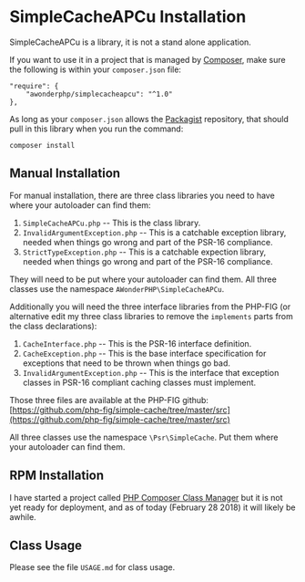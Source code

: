 SimpleCacheAPCu Installation
============================


SimpleCacheAPCu is a library, it is not a stand alone application.

If you want to use it in a project that is managed by
[Composer](https://getcomposer.org/), make sure the following is within your
`composer.json` file:

    "require": {
        "awonderphp/simplecacheapcu": "^1.0"
    },

As long as your `composer.json` allows the [Packagist](https://packagist.org/)
repository, that should pull in this library when you run the command:

    composer install


Manual Installation
-------------------

For manual installation, there are three class libraries you need to have where
your autoloader can find them:

1. `SimpleCacheAPCu.php` -- This is the class library.
2. `InvalidArgumentException.php` -- This is a catchable exception library,
needed when things go wrong and part of the PSR-16 compliance.
3. `StrictTypeException.php` -- This is a catchable expection library, needed
when things go wrong and part of the PSR-16 compliance.

They will need to be put where your autoloader can find them. All three classes
use the namespace `AWonderPHP\SimpleCacheAPCu`.

Additionally you will need the three interface libraries from the PHP-FIG (or
alternative edit my three class libraries to remove the `implements` parts from
the class declarations):

1. `CacheInterface.php` -- This is the PSR-16 interface definition.
2. `CacheException.php` -- This is the base interface specification for
exceptions that need to be thrown when things go bad.
3. `InvalidArgumentException.php` -- This is the interface that exception
classes in PSR-16 compliant caching classes must implement.

Those three files are available at the PHP-FIG github:
[https://github.com/php-fig/simple-cache/tree/master/src](https://github.com/php-fig/simple-cache/tree/master/src)

All three classes use the namespace `\Psr\SimpleCache`. Put them where your
autoloader can find them.


RPM Installation
----------------

I have started a project called
[PHP Composer Class Manager](https://github.com/AliceWonderMiscreations/php-ccm)
but it is not yet ready for deployment, and as of today (February 28 2018) it
will likely be awhile.


Class Usage
-----------

Please see the file `USAGE.md` for class usage.
